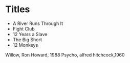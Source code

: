 # Titles

- A River Runs Through It
- Fight Club
- 12 Years a Slave
- The Big Short
- 12 Monkeys

Willow, Ron Howard, 1988
Psycho, alfred hitchcock,1960
